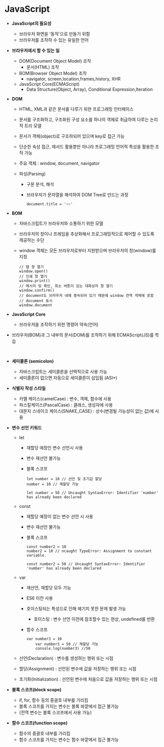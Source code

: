 # JavaScript



- **JavaScript의 필요성**

  - 브라우저 화면을 '동적'으로 만들기 위함
  - 브라우저를 조작하 수 있는 유일한 언어

  

- **브라우저에서 할 수 있는 일**

  - DOM(Document Object Model) 조작
    - 문서(HTML) 조작
  - BOM(Browser Object Model) 조작
    - navigator, screen,location,frames,history, XHR
  - JavaScript Core(ECMAScript)
    - Data Structure(Object, Array), Conditional Expression,Iteration

  

- **DOM**

  - HTML, XML과 같은 문서를 다루기 위한 프로그래밍 인터페이스

  - 문서를 구조화하고, 구조화된 구성 요소를 하나의 객체로 취급하여 다루는 논리적 트리 모델

  - 문서가 객체(object)로 구조하되어 있으며 key로 접근 가능

  - 단순한 속성 접근, 메서드 활용뿐만 아니라 프로그래밍 언어적 특성을 활용한 조작 가능

  - 주요 객체 : window, document, navigator

  - 파싱(Parsing) 

    - 구문 분석, 해석

    - 브라우저가 문자열을 해석하여 DOM Tree로 만드는 과정

      ```
      document.title = '~~'
      ```

      

- **BOM**

  - 자바스크립트가 브라우저와 소통하기 위한 모델

  - 브라우저의 창이나 프레임을 추상화해서 프로그래밍적으로 제어할 수 있도록 제공하는 수단

  - window 객체는 모든 브라우저로부터 지원받으며 브라우저의 창(window)를 지칭

    ```
    // 탭 창 열기
    window.open()
    // 인쇄 창 열기
    window.print()
    // 메시지 및 확인, 취소 버튼이 있는 대화상자 창 열기
    window.confirm()
    // document도 브라우저 내에 종속되어 있기 때문에 window 전역 객체에 포함
    // document 표시
    window.document
    ```

    

- **JavaScript Core**

  - 브라우저을 조작하기 위한 명령어 약속(언어)

  

- 브라우저(BOM)과 그 내부의 문서(DOM)를 조작하기 위해 ECMAScript(JS)를 학습

​	

- **세미콜론 (semicolon)**
  - 자바스크립트는 세미콜론을 선택적으로 사용 가능
  - 세미콜론이 없으면 자동으로 세미콜론이 삽입됨 (ASI*)



- **식별자 작성 스타일**
  - 카멜 케이스(camelCase) : 변수, 객체, 함수에 사용
  - 파스칼케이스(PascalCase) : 클래스, 생성자에 사용
  - 대문자 스네이크 케이스(SNAKE_CASE) : 상수(변경될 가능성이 없는 값)에 사용



- **변수 선언 키워드**

  - let

    - 재할당 에정인 변수 선언시 사용

    - 변수 재선언 불가능

    - 블록 스코프

      ```
      let number = 10 // 선언 및 초기값 할당
      number = 10 // 재할당 가능
      
      let number = 50 // Uncaught SyntaxError: Identifier 'number' has already been declared
      ```

  - const

    - 재할당 예정이 없는 변수 선언 시 사용

    - 변수 재선언 불가능

    - 블록 스코프

      ```
      const number2 = 10 
      number2 = 10 // ncaught TypeError: Assignment to constant variable.
      
      const number2 = 50 // Uncaught SyntaxError: Identifier 'number' has already been declared
      ```

  - var

    - 재선언, 재할당 모두 가능

    - ES6 이전 사용

    - 호이스팅되는 특성으로 인해 예기치 못한 문제 발생 가능

      - 호이스팅 : 변수 선언 이전에 참조할수 있는 현상, undefined를 반환

    - 함수 스코프

      ```
      var number3 = 10
          var number3 = 50 // 재할당 가능
          console.log(number3) //50
      ```

      

  - 선언(Declaration) : 변수를 생성하는 행위 또는 시점

  - 할당(Assignment) : 선언된 변수에 값을 저장하는 행위 또는 시점

  - 초기화(Initialization) : 선언된 변수에 처음으로 값을 저장하는 행위 또는 시점



- **블록 스코프(block scope)**

  - if, for, 함수 등의 중괄호 내부를 가리킴
  - 블록 스코프를 가지는 변수는 블록 바깥에서 접근 불가능
  - (전역 변수는 블록 스코프에서 사용 가능)

  

- **함수 스코프(function scope)**

  - 함수의 중괄호 내부를 가리킴
  - 함수 스코프를 가지는 변수는 함수 바깥에서 접근 불가능

